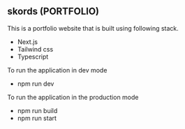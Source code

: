 ## skords (PORTFOLIO)

This is a portfolio website that is built using following stack.

- Next.js
- Tailwind css
- Typescript

To run the application in dev mode

- npm run dev

To run the application in the production mode

- npm run build
- npm run start
